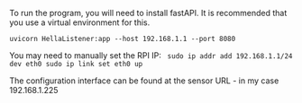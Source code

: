 To run the program, you will need to install fastAPI. It is recommended that you use a virtual environment for this.

`` uvicorn HellaListener:app --host 192.168.1.1 --port 8080 ``

You may need to manually set the RPI IP:
`` 
    sudo ip addr add 192.168.1.1/24 dev eth0
    sudo ip link set eth0 up
``

The configuration interface can be found at the sensor URL - in my case 192.168.1.225
